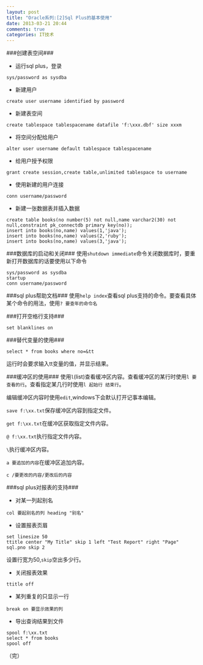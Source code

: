 ```yaml
---
layout: post
title: "Oracle系列:[2]Sql Plus的基本使用"
date: 2013-03-21 20:44
comments: true
categories: IT技术
---
```

###创建表空间###

- 运行sql plus，登录
```
sys/password as sysdba
```
- 新建用户
```
create user username identified by password
```
- 新建表空间
```
create tablespace tablespacename datafile 'f:\xxx.dbf' size xxxm
```
- 将空间分配给用户
```
alter user username default tablespace tablespacename
```

<!-- more -->

- 给用户授予权限
```
grant create session,create table,unlimited tablespace to username
```
- 使用新建的用户连接
```
conn username/password
```
- 新建一张数据表并插入数据
```
create table books(no number(5) not null,name varchar2(30) not null,constraint pk_connectdb primary key(no));
insert into books(no,name) values(1,'java');
insert into books(no,name) values(2,'ruby');
insert into books(no,name) values(3,'java');
```

###数据库的启动和关闭###
使用`shutdown immediate`命令关闭数据库时，要重新打开数据库的话要使用以下命令
```
sys/password as sysdba
startup
conn username/password
```

###sql plus帮助文档###
使用`help index`查看sql plus支持的命令。要查看具体某个命令的用法，使用`? 要查年的命令名`

###打开空格行支持###
```
set blanklines on
```

###替代变量的使用###
```
select * from books where no=&tt
```
运行时会要求输入tt变量的值，并显示结果。

###缓冲区的使用###
使用`l`(list)查看缓冲区内容。查看缓冲区的某行时使用`l 要查看的行`。查看指定某几行时使用`l 起始行 结束行`。

编辑缓冲区内容时使用`edit`,windows下会默认打开记事本编辑。

`save f:\xx.txt`保存缓冲区内容到指定文件。

`get f:\xx.txt`在缓冲区获取指定文件内容。

`@ f:\xx.txt`执行指定文件内容。

`\`执行缓冲区内容。

`a 要追加的内容`在缓冲区追加内容。

`c /要更改的内容/更改后的内容`

###sql plus对报表的支持###
- 对某一列起别名

`col 要起别名的列 heading "别名"`

- 设置报表页眉

```
set linesize 50
ttitle center "My Title" skip 1 left "Test Report" right "Page" sql.pno skip 2
```

设置行宽为50,`skip`空出多少行。

- 关闭报表效果
```
ttitle off
```

- 某列重复的只显示一行
```
break on 要显示效果的列
```

- 导出查询结果到文件
```
spool f:\xx.txt
select * from books
spool off
```

（完）
